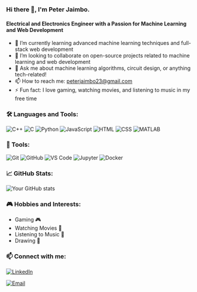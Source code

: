 <!--[Header](https://your-banner-image-url.com)-->

### Hi there 👋, I'm Peter Jaimbo.
#### Electrical and Electronics Engineer with a Passion for Machine Learning and Web Development

<!--- 🔭 I’m currently working on [Project Name](https://github.com/yourusername/projectname) --->
- 🌱 I’m currently learning advanced machine learning techniques and full-stack web development
- 👯 I’m looking to collaborate on open-source projects related to machine learning and web development
- 💬 Ask me about machine learning algorithms, circuit design, or anything tech-related!
- 📫 How to reach me: peterjaimbo23@gmail.com
- ⚡ Fun fact: I love gaming, watching movies, and listening to music in my free time

### 🛠️ Languages and Tools:
![C++](https://img.shields.io/badge/-C++-05122A?style=flat&logo=c%2B%2B)
![C](https://img.shields.io/badge/-C-05122A?style=flat&logo=c)
![Python](https://img.shields.io/badge/-Python-05122A?style=flat&logo=python)
![JavaScript](https://img.shields.io/badge/-JavaScript-05122A?style=flat&logo=javascript)
![HTML](https://img.shields.io/badge/-HTML-05122A?style=flat&logo=html5)
![CSS](https://img.shields.io/badge/-CSS-05122A?style=flat&logo=css3)
![MATLAB](https://img.shields.io/badge/-MATLAB-05122A?style=flat&logo=mathworks)

### 🔧 Tools:
![Git](https://img.shields.io/badge/-Git-05122A?style=flat&logo=git)
![GitHub](https://img.shields.io/badge/-GitHub-05122A?style=flat&logo=github)
![VS Code](https://img.shields.io/badge/-VS%20Code-05122A?style=flat&logo=visual-studio-code)
![Jupyter](https://img.shields.io/badge/-Jupyter-05122A?style=flat&logo=jupyter)
![Docker](https://img.shields.io/badge/-Docker-05122A?style=flat&logo=docker)

### 📈 GitHub Stats:
![Your GitHub stats](https://github-readme-stats.vercel.app/api?username=yourusername&show_icons=true&theme=radical)

<!---### 🌟 Top Projects:
- [Project Name](https://github.com/yourusername/projectname) - Brief description of the project
- [Another Project](https://github.com/yourusername/anotherproject) - Brief description of the project
- [Machine Learning Project](https://github.com/yourusername/mlproject) - Brief description of the project--->

### 🎮 Hobbies and Interests:
- Gaming 🎮
- Watching Movies 🍿
- Listening to Music 🎵
- Drawing 🎨

### 📫 Connect with me:
[![LinkedIn](https://img.shields.io/badge/-LinkedIn-0077B5?style=flat&logo=linkedin)](https://www.linkedin.com/in/peterjaimbo)
<!--[![Twitter](https://img.shields.io/badge/-Twitter-1DA1F2?style=flat&logo=twitter)](https://twitter.com/yourusername)-->
[![Email](https://img.shields.io/badge/-Email-D14836?style=flat&logo=gmail)](mailto:peterjaimbo97@gmail.com)





<!--- 👋 Hi, I’m @SaintJeane
- 👀 I’m interested in ...
- 🌱 I’m currently learning ...
- 💞️ I’m looking to collaborate on ...
- 📫 How to reach me ...
- 😄 Pronouns: ...
- ⚡ Fun fact: ...

<!---
SaintJeane/SaintJeane is a ✨ special ✨ repository because its `README.md` (this file) appears on your GitHub profile.
You can click the Preview link to take a look at your changes.
--->
